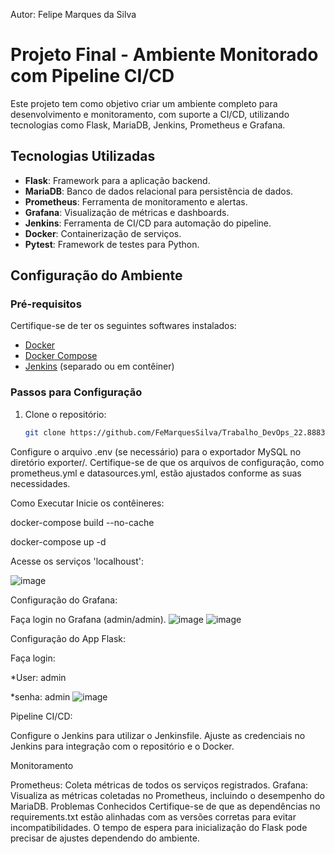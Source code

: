 Autor: Felipe Marques da Silva

# Projeto Final - Ambiente Monitorado com Pipeline CI/CD

Este projeto tem como objetivo criar um ambiente completo para desenvolvimento e monitoramento, com suporte a CI/CD, utilizando tecnologias como Flask, MariaDB, Jenkins, Prometheus e Grafana. 

## Tecnologias Utilizadas

- **Flask**: Framework para a aplicação backend.
- **MariaDB**: Banco de dados relacional para persistência de dados.
- **Prometheus**: Ferramenta de monitoramento e alertas.
- **Grafana**: Visualização de métricas e dashboards.
- **Jenkins**: Ferramenta de CI/CD para automação do pipeline.
- **Docker**: Containerização de serviços.
- **Pytest**: Framework de testes para Python.

## Configuração do Ambiente

### Pré-requisitos

Certifique-se de ter os seguintes softwares instalados:

- [Docker](https://www.docker.com/)
- [Docker Compose](https://docs.docker.com/compose/)
- [Jenkins](https://www.jenkins.io/) (separado ou em contêiner)

### Passos para Configuração

1. Clone o repositório:

   ```bash
   git clone https://github.com/FeMarquesSilva/Trabalho_DevOps_22.8883-5.git

Configure o arquivo .env (se necessário) para o exportador MySQL no diretório exporter/.
Certifique-se de que os arquivos de configuração, como prometheus.yml e datasources.yml, estão ajustados conforme as suas necessidades.

Como Executar
Inicie os contêineres:

docker-compose build --no-cache

docker-compose up -d

Acesse os serviços 'localhoust':

![image](https://github.com/user-attachments/assets/37fda319-f5c3-4424-bc91-a71a0efd0ab4)


Configuração do Grafana:

Faça login no Grafana (admin/admin).
![image](https://github.com/user-attachments/assets/9995dae5-4779-4407-924a-e19f9019fd65)
![image](https://github.com/user-attachments/assets/c30b2e07-5d87-4c93-8dae-a9857dcc1881)

Configuração do App Flask:

Faça login:

*User: admin

*senha: admin
![image](https://github.com/user-attachments/assets/d7cde5fe-4f52-44cc-9f04-3540e9151ceb)


Pipeline CI/CD:

Configure o Jenkins para utilizar o Jenkinsfile.
Ajuste as credenciais no Jenkins para integração com o repositório e o Docker.

Monitoramento

Prometheus: Coleta métricas de todos os serviços registrados.
Grafana: Visualiza as métricas coletadas no Prometheus, incluindo o desempenho do MariaDB.
Problemas Conhecidos
Certifique-se de que as dependências no requirements.txt estão alinhadas com as versões corretas para evitar incompatibilidades.
O tempo de espera para inicialização do Flask pode precisar de ajustes dependendo do ambiente.
